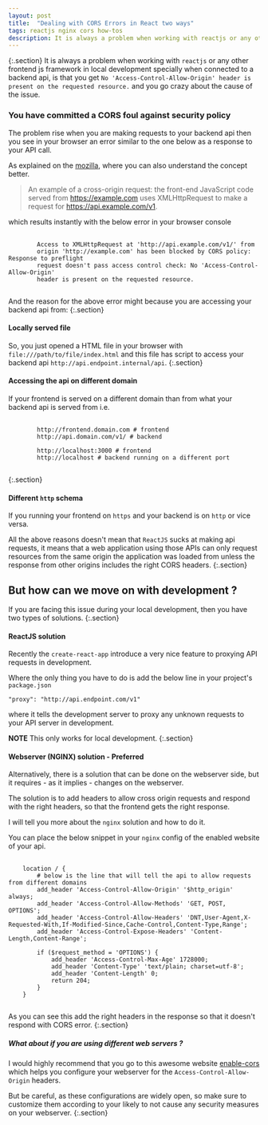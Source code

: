 ```yaml
---
layout: post
title:  "Dealing with CORS Errors in React two ways"
tags: reactjs nginx cors how-tos
description: It is always a problem when working with reactjs or any other frontend js framework in local development specially when connected to a backend api, is that you get No Access-Control-Allow-Origin header is present on the requested resource. and you go crazy about the cause of the issue. In this blog article, I will walk you through explaining what are the reasons behind CORS, how to fix it on your nginx webserver, or inside your react project.
---
```


{:.section}
It is always a problem when working with `reactjs` or any other frontend js framework in local development specially when connected to a backend api, is that you get `No 'Access-Control-Allow-Origin' header is present on the requested resource.` and you go crazy about the cause of the issue.

### You have committed a CORS foul against security policy

The problem rise when you are making requests to your backend api then you see in your browser an error similar to the one below as a response to your API call.

As explained on the [mozilla](https://developer.mozilla.org/en-US/docs/Web/HTTP/CORS), where you can also understand the concept better.

> An example of a cross-origin request: the front-end JavaScript code served from
> https://example.com uses XMLHttpRequest to make a request for https://api.example.com/v1.

which results instantly with the below error in your browser console

<pre>
    <code class="javascript">
        Access to XMLHttpRequest at 'http://api.example.com/v1/' from
        origin 'http://example.com' has been blocked by CORS policy: Response to preflight
        request doesn't pass access control check: No 'Access-Control-Allow-Origin'
        header is present on the requested resource.
    </code>
</pre>


And the reason for the above error might because you are accessing your backend api from:
{:.section}

#### <i class="bi bi-bug"></i> Locally served file

So, you just opened a HTML file in your browser with `file:///path/to/file/index.html` and this file has script to access your backend api `http://api.endpoint.internal/api`.
{:.section}

#### <i class="bi bi-bug"></i> Accessing the api on different domain

If your frontend is served on a different domain than from what your backend api is served from i.e.

<pre>
    <code class="shell">
        http://frontend.domain.com # frontend
        http://api.domain.com/v1/ # backend

        http://localhost:3000 # frontend
        http://localhost # backend running on a different port
    </code>
</pre>
{:.section}

#### <i class="bi bi-bug"></i> Different `http` schema

If you running your frontend on `https` and your backend is on `http` or vice versa.

All the above reasons doesn't mean that `ReactJS` sucks at making api requests, it means that a web application using those APIs can only request resources from the same origin the application was loaded from unless the response from other origins includes the right CORS headers.
{:.section}

## But how can we move on with development ?

If you are facing this issue during your local development, then you have two types of solutions.
{:.section}

#### ReactJS solution

Recently the `create-react-app` introduce a very nice feature to proxying API requests in development.

Where the only thing you have to do is add the below line in your project's `package.json`

    "proxy": "http://api.endpoint.com/v1"

where it tells the development server to proxy any unknown requests to your API server in development.

**NOTE** This only works for local development.
{:.section}

#### Webserver (NGINX) solution - Preferred

Alternatively, there is a solution that can be done on the webserver side, but it requires - as it implies - changes on the webserver.

The solution is to add headers to allow cross origin requests and respond with the right headers, so that the frontend gets the right response.

I will tell you more about the `nginx` solution and how to do it.

You can place the below snippet in your `nginx` config of the enabled website of your api.

<pre>
    <code class="nginxconf">
    location / {
        # below is the line that will tell the api to allow requests from different domains
        add_header 'Access-Control-Allow-Origin' '$http_origin' always;
        add_header 'Access-Control-Allow-Methods' 'GET, POST, OPTIONS';
        add_header 'Access-Control-Allow-Headers' 'DNT,User-Agent,X-Requested-With,If-Modified-Since,Cache-Control,Content-Type,Range';
        add_header 'Access-Control-Expose-Headers' 'Content-Length,Content-Range';

        if ($request_method = 'OPTIONS') {
            add_header 'Access-Control-Max-Age' 1728000;
            add_header 'Content-Type' 'text/plain; charset=utf-8';
            add_header 'Content-Length' 0;
            return 204;
        }
    }
    </code>
</pre>

As you can see this add the right headers in the response so that it doesn't respond with CORS error.
{:.section}

##### What about if you are using different web servers ?

I would highly recommend that you go to this awesome website [enable-cors](https://enable-cors.org) which helps you configure your webserver for the `Access-Control-Allow-Origin` headers.

But be careful, as these configurations are widely open, so make sure to customize them according to your likely to not cause any security measures on your webserver.
{:.section}
